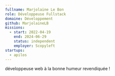 ```yaml
---
fullname: Marjolaine Le Bon
role: Développeuse Fullstack
domaine: Développement
github: MarjolaineLB
missions:
  - start: 2022-04-19
    end: 2024-06-29
    status: independent
    employer: Scopyleft
startups:
  - apilos
---
```


développeuse web à la bonne humeur revendiquée !
